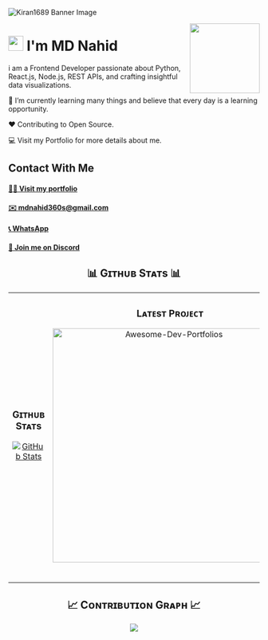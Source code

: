 <!--Banner-->
![Kiran1689 Banner Image](https://res.cloudinary.com/dp5cm54im/image/upload/v1733770221/MacBook_Air_-_1_rkygng.png)

<!--Night Owl image-->
<div>
  <img align="right" width="140" src="https://res.cloudinary.com/dp5cm54im/image/upload/v1733757536/pngegg_dewgd1.png">
</div>

<!--Header Name-->
# <img src="https://emojis.slackmojis.com/emojis/images/1531849430/4246/blob-sunglasses.gif?1531849430" width="30"/> I'm MD Nahid 
<!--Start Intro-->               
<p align="left">i am a Frontend Developer passionate about Python, React.js, Node.js, REST APIs, and crafting insightful data visualizations.</p>


🌱 I’m currently learning many things and believe that every day is a learning opportunity.

❤ Contributing to Open Source.

💻 Visit my Portfolio for more details about me.
<!--End Intro-->
## Contact With Me
#### [🙋‍♂️ Visit my portfolio](https://your-portfolio-link.com)
#### [✉️ mdnahid360s@gmail.com](mailto:mdnahid360s@gmail.com)
#### [📞 WhatsApp](https://wa.me/8801303531371)
#### [🎲 Join me on Discord](https://discord.gg/1047476943395770368)

<!--Github stats Table--> 
<h2 align="center">📊 Gɪᴛʜᴜʙ Sᴛᴀᴛs 📊</h2>

<table width="100%">
  <tr>
    <td width="50%">
      <h3 align="center"><strong>Gɪᴛʜᴜʙ Sᴛᴀᴛs</strong></h3>
      <p align="center">
        <a href="https://github.com/Kiran1689">
          <img align="center" src="https://github-readme-stats.vercel.app/api?username=Kiran1689&count_private=true&show_icons=true&theme=nightowl&bg_color=0,000000,441350&title_color=c56a90&text_color=ffffff&rank_icon=github&hide=prs,issues,contribs&show=reviews,prs_merged,prs_merged_percentage" alt="GitHub Stats" />
        </a>
      </p>
      </br>
    </td>
    <td width="50%">
     <h3 align="center"><strong>Lᴀᴛᴇsᴛ Pʀᴏᴊᴇᴄᴛ</strong></h3>
      <p align="center">
        <a href="https://github.com/Kiran1689/Awesome-Dev-Portfolios">
          <img align="center" width="470" src="https://github-readme-stats.vercel.app/api/pin/?username=Kiran1689&repo=Awesome-Dev-Portfolios&theme=nightowl&show_owner=true&bg_color=0,000000,441350&title_color=c56a90&text_color=ffffff" alt="Awesome-Dev-Portfolios" />
        </a>
      </p>
      </br>
    </td>
  </tr>
  
</table>

<!--Contribution Graph-->
<h2 align="center">📈 Cᴏɴᴛʀɪʙᴜᴛɪᴏɴ Gʀᴀᴘʜ 📈</h2>
<div align="center">
    <img src="https://github-readme-activity-graph.vercel.app/graph?username=Kiran1689&bg_color=220a28&&color=ffffff&line=c56a90&point=ffeb95&area=false&hide_border=false" border-radius="15">
</div>

  
